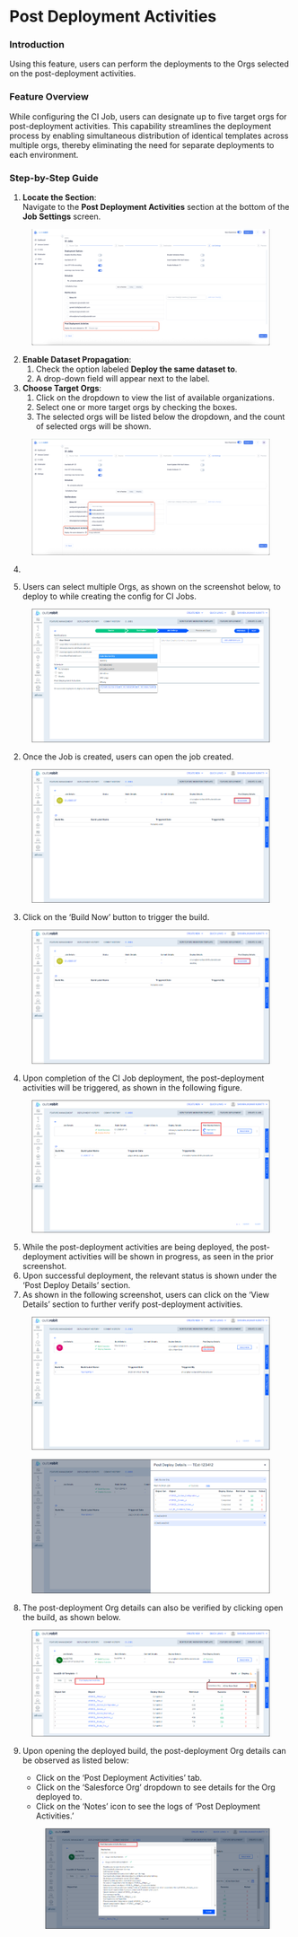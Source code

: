 # Post Deployment Activities

### Introduction

Using this feature, users can perform the deployments to the Orgs selected on the post-deployment activities.

### Feature Overview

While configuring the CI Job, users can designate up to five target orgs for post-deployment activities. This capability streamlines the deployment process by enabling simultaneous distribution of identical templates across multiple orgs, thereby eliminating the need for separate deployments to each environment.

### Step-by-Step Guide

1. **Locate the Section**:\
   Navigate to the **Post Deployment Activities** section at the bottom of the **Job Settings** screen.

<figure><img src="../../../../../../.gitbook/assets/8 - Feature CI Jobs.png" alt=""><figcaption></figcaption></figure>

2. **Enable Dataset Propagation**:
   1. Check the option labeled **Deploy the same dataset to**.
   2. A drop-down field will appear next to the label.
3. **Choose Target Orgs**:
   1. Click on the dropdown to view the list of available organizations.
   2. Select one or more target orgs by checking the boxes.
   3. The selected orgs will be listed below the dropdown, and the count of selected orgs will be shown.

<figure><img src="../../../../../../.gitbook/assets/8.1 - Feature CI Jobs.png" alt=""><figcaption></figcaption></figure>

4.



























1. Users can select multiple Orgs, as shown on the screenshot below, to deploy to while creating the config for CI Jobs.

<figure><img src="../../../../../../.gitbook/assets/image (23) (4).png" alt=""><figcaption></figcaption></figure>

2. Once the Job is created, users can open the job created.

<figure><img src="../../../../../../.gitbook/assets/image (24) (4).png" alt=""><figcaption></figcaption></figure>

3. Click on the ‘Build Now’ button to trigger the build.

<figure><img src="../../../../../../.gitbook/assets/image (25) (4).png" alt=""><figcaption></figcaption></figure>

4. Upon completion of the CI Job deployment, the post-deployment activities will be triggered, as shown in the following figure.

<figure><img src="../../../../../../.gitbook/assets/image (26) (4).png" alt=""><figcaption></figcaption></figure>

5. While the post-deployment activities are being deployed, the post-deployment activities will be shown in progress, as seen in the prior screenshot.
6. Upon successful deployment, the relevant status is shown under the ‘Post Deploy Details’ section.
7. As shown in the following screenshot, users can click on the ‘View Details’ section to further verify post-deployment activities.

<figure><img src="../../../../../../.gitbook/assets/image (27) (4).png" alt=""><figcaption></figcaption></figure>

<figure><img src="../../../../../../.gitbook/assets/image (28) (4).png" alt=""><figcaption></figcaption></figure>

8. The post-deployment Org details can also be verified by clicking open the build, as shown below.

<figure><img src="../../../../../../.gitbook/assets/image (29) (4).png" alt=""><figcaption></figcaption></figure>

9.  Upon opening the deployed build, the post-deployment Org details can be observed as listed below:

    * Click on the ‘Post Deployment Activities’ tab.
    * Click on the ‘Salesforce Org’ dropdown to see details for the Org deployed to.
    * Click on the ‘Notes’ icon to see the logs of ‘Post Deployment Activities.’

    <figure><img src="../../../../../../.gitbook/assets/image (30) (4).png" alt=""><figcaption></figcaption></figure>

